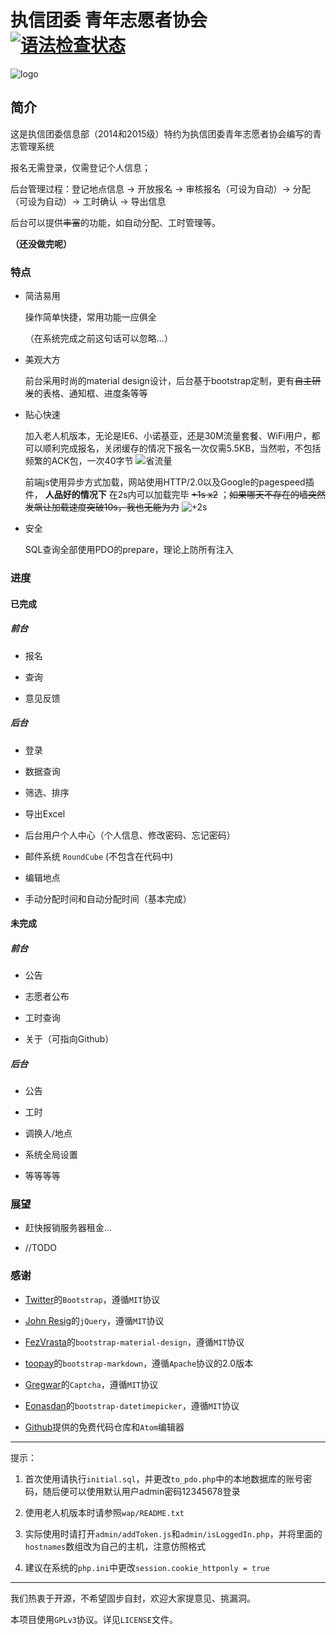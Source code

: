 # 执信团委 青年志愿者协会  [![语法检查状态](https://travis-ci.org/zhxtw/qingzhi.svg?branch=master)](https://travis-ci.org/zhxtw/qingzhi)

![logo](https://raw.githubusercontent.com/zhxtw/qingzhi/master/logo.png)

## 简介

这是执信团委信息部（2014和2015级）特约为执信团委青年志愿者协会编写的青志管理系统

报名无需登录，仅需登记个人信息；

后台管理过程：登记地点信息 -> 开放报名 -> 审核报名（可设为自动）-> 分配（可设为自动）-> 工时确认 -> 导出信息

后台可以提供~~丰富~~的功能，如自动分配、工时管理等。

**（还没做完呢）**

### 特点

* 简洁易用

  操作简单快捷，常用功能一应俱全

  （在系统完成之前这句话可以忽略...）

* 美观大方

  前台采用时尚的material design设计，后台基于bootstrap定制，更有~~自主研发~~的表格、通知框、进度条等等

* 贴心快速

  加入老人机版本，无论是IE6、小诺基亚，还是30M流量套餐、WiFi用户，都可以顺利完成报名，关闭缓存的情况下报名一次仅需5.5KB，当然啦，不包括频繁的ACK包，一次40字节
  ![省流量](http://i13.tietuku.com/88b89f099ca99888.png)

  前端js使用异步方式加载，网站使用HTTP/2.0以及Google的pagespeed插件， **人品好的情况下** 在2s内可以加载完毕 ~~+1s x2~~ ；~~如果哪天不存在的墙突然发飙让加载速度突破10s，我也无能为力~~
  ![+2s](http://i2.piimg.com/4851/222f37f8e7718965.png)

* 安全

  SQL查询全部使用PDO的prepare，理论上防所有注入

### 进度

#### 已完成

##### 前台

* 报名

* 查询

* 意见反馈

##### 后台

* 登录

* 数据查询

* 筛选、排序

* 导出Excel

* 后台用户个人中心（个人信息、修改密码、忘记密码）

* 邮件系统 `RoundCube` (不包含在代码中)

* 编辑地点

* 手动分配时间和自动分配时间（基本完成）

#### 未完成

##### 前台

* 公告

* 志愿者公布

* 工时查询

* 关于（可指向Github）

##### 后台

* 公告

* 工时

* 调换人/地点

* 系统全局设置

* 等等等等

### 展望

* 赶快报销服务器租金...

* //TODO

### 感谢

* [Twitter](https://twitter.com/)的`Bootstrap`，遵循`MIT`协议

* [John Resig](https://jquery.org/)的`jQuery`，遵循`MIT`协议

* [FezVrasta](https://github.com/FezVrasta)的`bootstrap-material-design`，遵循`MIT`协议

* [toopay](https://github.com/toopay/bootstrap-markdown)的`bootstrap-markdown`，遵循`Apache`协议的2.0版本

* [Gregwar](https://github.com/Gregwar/Captcha)的`Captcha`，遵循`MIT`协议

* [Eonasdan](https://github.com/Eonasdan/bootstrap-datetimepicker)的`bootstrap-datetimepicker`，遵循`MIT`协议

* [Github](https://github.com)提供的免费代码仓库和`Atom`编辑器

***

提示：

1. 首次使用请执行`initial.sql`，并更改`to_pdo.php`中的本地数据库的账号密码，随后便可以使用默认用户admin密码12345678登录

2. 使用老人机版本时请参照`wap/README.txt`

3. 实际使用时请打开`admin/addToken.js`和`admin/isLoggedIn.php`，并将里面的`hostnames`数组改为自己的主机，注意仿照格式

4. 建议在系统的`php.ini`中更改`session.cookie_httponly = true`


***

我们热衷于开源，不希望固步自封，欢迎大家提意见、挑漏洞。

本项目使用`GPLv3`协议。详见`LICENSE`文件。

